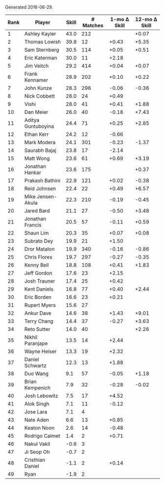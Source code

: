 Generated 2016-06-29.

| Rank | Player             | Skill | # Matches | 1-mo Δ Skill | 12-mo Δ Skill |
|------|--------------------|-------|-----------|--------------|---------------|
|    1 | Ashley Kayler      |  43.0 |       212 |              |         +0.07 |
|    2 | Thomas Lowish      |  39.8 |        12 |        +0.43 |         +5.35 |
|    3 | Sam Sternberg      |  30.5 |       114 |        +0.05 |         +0.51 |
|    4 | Eric Katerman      |  30.0 |        11 |        +2.18 |               |
|    5 | Jim Veitch         |  29.2 |       414 |        +0.04 |         +0.07 |
|    6 | Frank Kennamer     |  28.9 |       202 |        +0.10 |         +0.22 |
|    7 | John Kunze         |  28.3 |       296 |        -0.06 |         -0.36 |
|    8 | Nick Cobbett       |  28.0 |        24 |        +0.49 |               |
|    9 | Vishi              |  28.0 |        41 |        +0.41 |         +1.88 |
|   10 | Dan Meier          |  26.0 |        40 |        -0.18 |         +7.43 |
|   11 | Aditya Guntuboyina |  24.4 |        71 |        +0.25 |         +2.85 |
|   12 | Ethan Kerr         |  24.2 |        12 |        -0.66 |               |
|   13 | Mark Modera        |  24.1 |       301 |        -0.23 |         -1.37 |
|   14 | Saurabh Bajaj      |  23.8 |        17 |        -2.14 |               |
|   15 | Matt Wong          |  23.6 |        61 |        +0.69 |         +3.19 |
|   16 | Jonathan Hankar    |  23.6 |       175 |              |         +0.37 |
|   17 | Prakash Bathini    |  22.9 |       121 |        +0.02 |         -0.38 |
|   18 | Reid Johnsen       |  22.4 |        22 |        +0.49 |         +6.57 |
|   19 | Mike Jensen-Akula  |  22.3 |       210 |        -0.19 |         -0.45 |
|   20 | Jared Bard         |  21.1 |        27 |        -0.50 |         +3.48 |
|   21 | Jonathan Francis   |  20.5 |        57 |        -0.11 |         +0.59 |
|   22 | Shaun Lim          |  20.3 |        35 |        +0.07 |         +0.08 |
|   23 | Subrato Dey        |  19.9 |        21 |        +1.50 |               |
|   24 | Dror Matalon       |  19.9 |       340 |        -0.16 |         -0.86 |
|   25 | Chris Flores       |  19.7 |       297 |        -0.27 |         -0.35 |
|   26 | Kenny Bell         |  18.8 |       108 |        +0.41 |         +1.83 |
|   27 | Jeff Gordon        |  17.6 |        23 |        +2.15 |               |
|   28 | Josh Trauner       |  17.4 |        25 |        +0.42 |               |
|   29 | Kent Daniels       |  16.8 |        77 |        +0.40 |         +2.44 |
|   30 | Eric Borden        |  16.6 |        23 |        +0.21 |               |
|   31 | Rupert Myers       |  15.6 |        27 |              |               |
|   32 | Ankur Dave         |  14.6 |        38 |        +1.43 |         +9.01 |
|   33 | Terry Chang        |  14.4 |        37 |        -0.27 |         +3.63 |
|   34 | Reto Sutter        |  14.0 |        40 |              |         +2.26 |
|   35 | Nikhil Paranjape   |  13.5 |        14 |        +2.44 |               |
|   36 | Wayne Heiser       |  13.3 |        19 |        +2.32 |               |
|   37 | Daniel Schwartz    |  12.3 |        13 |        +1.88 |               |
|   38 | Duo Wang           |   9.1 |        57 |        -0.05 |         +1.18 |
|   39 | Brian Kempenich    |   7.9 |        32 |        -0.28 |         -0.02 |
|   40 | Josh Lebowitz      |   7.5 |        17 |        +4.52 |               |
|   41 | Alok Singh         |   7.1 |        11 |        -0.12 |               |
|   42 | Jose Lara          |   7.1 |         4 |              |               |
|   43 | Nate Aden          |   6.6 |        13 |        +0.85 |               |
|   44 | Keaton Noon        |   2.6 |        14 |        -0.48 |               |
|   45 | Rodrigo Calmet     |   1.4 |         2 |        +0.71 |               |
|   46 | Nakul Vakil        |  -0.6 |         3 |              |               |
|   47 | Ji Seop Oh         |  -0.7 |         2 |              |               |
|   48 | Cristhian Daniel   |  -1.1 |         2 |        +0.14 |               |
|   49 | Ryan               |  -1.9 |         2 |              |               |